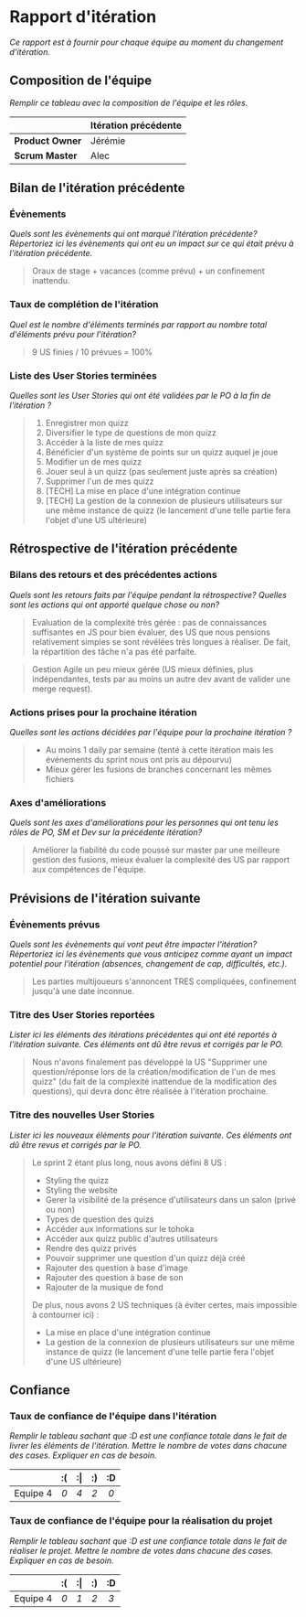 # Rapport d'itération  
*Ce rapport est à fournir pour chaque équipe au moment du changement d'itération.*

## Composition de l'équipe 
*Remplir ce tableau avec la composition de l'équipe et les rôles.*

|  &nbsp;                 | Itération précédente     |
| -------------           |-------------             |
| **Product Owner**       | Jérémie                       |
| **Scrum Master**        | Alec                       |

## Bilan de l'itération précédente  
### Évènements 
*Quels sont les évènements qui ont marqué l'itération précédente? Répertoriez ici les évènements qui ont eu un impact sur ce qui était prévu à l'itération précédente.*
> Oraux de stage + vacances (comme prévu) + un confinement inattendu.

### Taux de complétion de l'itération  
*Quel est le nombre d'éléments terminés par rapport au nombre total d'éléments prévu pour l'itération?*
> 9 US finies / 10 prévues = 100%

### Liste des User Stories terminées
*Quelles sont les User Stories qui ont été validées par le PO à la fin de l'itération ?*
> 1. Enregistrer mon quizz
> 1. Diversifier le type de questions de mon quizz
> 1. Accéder à la liste de mes quizz
> 1. Bénéficier d'un système de points sur un quizz auquel je joue
> 1. Modifier un de mes quizz
> 1. Jouer seul à un quizz (pas seulement juste après sa création)
> 1. Supprimer l'un de mes quizz
> 1. [TECH] La mise en place d'une intégration continue 
> 1. [TECH] La gestion de la connexion de plusieurs utilisateurs sur une même instance de quizz (le lancement d'une telle partie fera l'objet d'une US ultérieure)

## Rétrospective de l'itération précédente
  
### Bilans des retours et des précédentes actions 
*Quels sont les retours faits par l'équipe pendant la rétrospective? Quelles sont les actions qui ont apporté quelque chose ou non?*
> Evaluation de la complexité très gérée : pas de connaissances suffisantes en JS pour bien évaluer, des US que nous pensions relativement simples se sont révélées très longues à réaliser. De fait, la répartition des tâche n'a pas été parfaite.

> Gestion Agile un peu mieux gérée (US mieux définies, plus indépendantes, tests par au moins un autre dev avant de valider une merge request).

### Actions prises pour la prochaine itération
*Quelles sont les actions décidées par l'équipe pour la prochaine itération ?*
> - Au moins 1 daily par semaine (tenté à cette itération mais les événements du sprint nous ont pris au dépourvu)
> - Mieux gérer les fusions de branches concernant les mêmes fichiers
 
### Axes d'améliorations 
*Quels sont les axes d'améliorations pour les personnes qui ont tenu les rôles de PO, SM et Dev sur la précédente itération?*
> Améliorer la fiabilité du code poussé sur master par une meilleure gestion des fusions, mieux évaluer la complexité des US par rapport aux compétences de l'équipe.

## Prévisions de l'itération suivante  
### Évènements prévus  
*Quels sont les évènements qui vont peut être impacter l'itération? Répertoriez ici les évènements que vous anticipez comme ayant un impact potentiel pour l'itération (absences, changement de cap, difficultés, etc.).*
> Les parties multijoueurs s'annoncent TRES compliquées, confinement jusqu'à une date inconnue.

### Titre des User Stories reportées  
*Lister ici les éléments des itérations précédentes qui ont été reportés à l'itération suivante. Ces éléments ont dû être revus et corrigés par le PO.*
> Nous n'avons finalement pas développé la US "Supprimer une question/réponse lors de la création/modification de l'un de mes quizz" (du fait de la complexité inattendue de la modification des questions), qui devra donc être réalisée à l'itération prochaine.

### Titre des nouvelles User Stories  
*Lister ici les nouveaux éléments pour l'itération suivante. Ces éléments ont dû être revus et corrigés par le PO.*
> Le sprint 2 étant plus long, nous avons défini 8 US :
> - Styling the quizz
> - Styling the website
> - Gerer la visibilité de la présence d'utilisateurs dans un salon (privé ou non)
> - Types de question des quizs
> - Accéder aux informations sur le tohoka
> - Accéder aux quizz public d'autres utilisateurs
> - Rendre des quizz privés
> - Pouvoir supprimer une question d'un quizz déjà créé
> - Rajouter des question à base d'image
> - Rajouter des question à base de son
> - Rajouter de la musique de fond
>
> De plus, nous avons 2 US techniques (à éviter certes, mais impossible à contourner ici) :
> - La mise en place d'une intégration continue 
> - La gestion de la connexion de plusieurs utilisateurs sur une même instance de quizz (le lancement d'une telle partie fera l'objet d'une US ultérieure)

## Confiance 
### Taux de confiance de l'équipe dans l'itération  
*Remplir le tableau sachant que :D est une confiance totale dans le fait de livrer les éléments de l'itération. Mettre le nombre de votes dans chacune des cases. Expliquer en cas de besoin.*

|          	| :( 	| :&#124; 	| :) 	| :D 	|
|:--------:	|:----:	|:----:	    |:----:	|:----:	|
| Equipe 4 	|  *0* 	|  *4* 	    |  *2* 	|  *0* 	|

### Taux de confiance de l'équipe pour la réalisation du projet 
*Remplir le tableau sachant que :D est une confiance totale dans le fait de réaliser le projet. Mettre le nombre de votes dans chacune des cases. Expliquer en cas de besoin.*

|          	| :( 	| :&#124; 	| :) 	| :D 	|
|:--------:	|:----:	|:----:	    |:----:	|:----:	|
| Equipe 4 	|  *0* 	|  *1* 	    |  *2* 	|  *3* 	|

 
 
